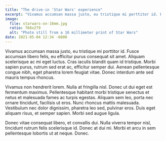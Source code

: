 ```yaml
---
title: "The drive-in 'Star Wars' experience"
excerpt: "Vivamus accumsan massa justo, eu tristique mi porttitor id. Fusce accumsan libero felis, eu efficitur purus consequat sit amet."
image:
  file: starwars-on-16mm.jpg
  ratio: 768x279
  alt: "Photo still from a 16 millimeter print of Star Wars"
date: 2021-05-04 12:34 -0800
---
```


Vivamus accumsan massa justo, eu tristique mi porttitor id. Fusce accumsan libero felis, eu efficitur purus consequat sit amet. Aliquam scelerisque ac mi eget luctus. Cras iaculis blandit quam id tristique. Morbi sapien purus, rutrum sed erat ac, efficitur semper dui. Aenean pellentesque congue nibh, eget pharetra lorem feugiat vitae. Donec interdum ante sed mauris tempus rhoncus.

Vivamus non hendrerit lorem. Nulla at fringilla nisl. Donec ut dui eget est fermentum maximus. Pellentesque habitant morbi tristique senectus et netus et malesuada fames ac turpis egestas. Aliquam sem leo, porta nec ornare tincidunt, facilisis ut eros. Nunc rhoncus mattis malesuada. Vestibulum nec dolor dignissim, pharetra leo sed, pulvinar eros. Duis eget aliquam risus, et semper sapien. Morbi sed augue ligula.

Donec vitae consequat libero, et convallis dui. Nulla viverra tempor nisl, tincidunt rutrum felis scelerisque id. Donec at dui mi. Morbi et arcu in sem pellentesque lobortis ut at neque. Donec.
